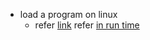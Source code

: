 * load a program on linux
  * refer [link](https://man7.org/linux/man-pages/man8/ld.so.8.html) refer [in run time](https://unix.stackexchange.com/questions/367600/what-is-the-order-that-linuxs-dynamic-linker-searches-paths-in)
